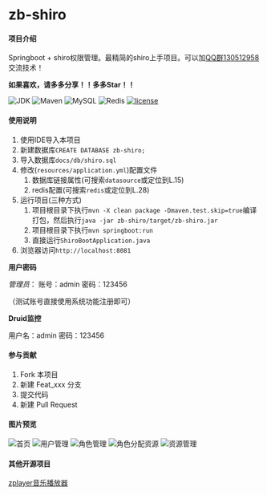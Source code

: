 # zb-shiro

#### 项目介绍
Springboot + shiro权限管理。最精简的shiro上手项目。可以加[QQ群130512958](http://shang.qq.com/wpa/qunwpa?idkey=20b2a77fff013f0b11676e84c575b7f1eacc2f03c2eb1c5bc5aaa8a9a1916d0c)交流技术！

**如果喜欢，请多多分享！！多多Star！！**

![JDK](https://img.shields.io/badge/JDK-1.8-green.svg)
![Maven](https://img.shields.io/badge/Maven-3.3.9-green.svg)
![MySQL](https://img.shields.io/badge/MySQL-5.6.24-green.svg)
![Redis](https://img.shields.io/badge/Redis-3.0.503-green.svg)
[![license](https://img.shields.io/badge/license-apacheV2.0-yellow.svg)](https://gitee.com/supperzh/zb-shiro/blob/master/LICENSE)

#### 使用说明

1. 使用IDE导入本项目
2. 新建数据库`CREATE DATABASE zb-shiro;`
3. 导入数据库`docs/db/shiro.sql`
4. 修改(`resources/application.yml`)配置文件
   1. 数据库链接属性(可搜索`datasource`或定位到L.15) 
   2. redis配置(可搜索`redis`或定位到L.28)
5. 运行项目(三种方式)
   1. 项目根目录下执行`mvn -X clean package -Dmaven.test.skip=true`编译打包，然后执行`java -jar zb-shiro/target/zb-shiro.jar`
   2. 项目根目录下执行`mvn springboot:run`
   3. 直接运行`ShiroBootApplication.java`
6. 浏览器访问`http://localhost:8081`

**用户密码**

_管理员_： 账号：admin 密码：123456 

（测试账号直接使用系统功能注册即可）

**Druid监控**

用户名：admin 密码：123456


#### 参与贡献

1. Fork 本项目
2. 新建 Feat_xxx 分支
3. 提交代码
4. 新建 Pull Request

#### 图片预览

![首页](https://gitee.com/supperzh/zb-shiro/raw/master/docs/img/workdest.png?v=1.0)
![用户管理](https://gitee.com/supperzh/zb-shiro/raw/master/docs/img/userlist.png?v=1.0)
![角色管理](https://gitee.com/supperzh/zb-shiro/raw/master/docs/img/rolelist.png?v=1.0)
![角色分配资源](https://gitee.com/supperzh/zb-shiro/raw/master/docs/img/assignpermission.png?v=1.0)
![资源管理](https://gitee.com/supperzh/zb-shiro/raw/master/docs/img/permissionlist.png?v=1.0)

#### 其他开源项目

[zplayer音乐播放器](https://gitee.com/supperzh/zplayer)

